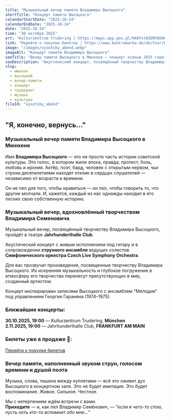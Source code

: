 ```yaml
---
title: "Музыкальный вечер памяти Владимира Высоцкого"
shortTitle: "Концерт памяти Высоцкого"
calendarStartDate: "2025-10-24"
calendarEndDate: "2025-10-24"
date: "2025-10-24"
time: "30 октября 2025"
ort: "Kulturzentrum Trudering | https://maps.app.goo.gl/hK6FstW3EMtN5N6K7"
link: "Перейти к покупке билетов | https://www.kontramarka.de/de/tour/koncert-pamyati-vladimira-vysockogo/?fbclid=IwY2xjawJ_AcNleHRuA2FlbQIxMAABHsk1iW9UeoGfUu2oX_o4jDtlL4OEs4RLytGo_o6_8N5gtC7LZqwxMXq8rA3k_aem_lqBaoFvmIuGU0ygblr4KOA"
image: "/images/vysotsky_abend.webp"
imageAlt: "Концерт памяти Владимира Высоцкого"
seoTitle: "Вечер памяти Высоцкого в Мюнхене — концерт осенью 2025 года"
seoDescription: "Акустический концерт, посвящённый творчеству Владимира Высоцкого. Живое исполнение под гитару и струнный ансамбль в Мюнхене"
slug:
  - мюнхен
  - высоцкий
  - вечер-памяти
  - концерт
  - трудеринг
  - музыка
  - культура
fileId: "vysotsky_abend"
---
```


## "Я, конечно, вернусь..."

### Музыкальный вечер памяти Владимира Высоцкого в Мюнхене 

Имя **Владимира Высоцкого** — это не просто часть истории советской культуры. Это голос, в котором жили эпоха, правда, протест, боль, любовь и ирония. Актёр, поэт, бард, человек с открытым нервом, чьи строки десятилетиями находят отклик в сердцах слушателей — независимо от возраста и времени.

Он не пел для того, чтобы нравиться — он пел, чтобы говорить то, что другие молчали. И, кажется, каждый из нас однажды находил в его песнях свою собственную историю.

### Музыкальный вечер, вдохновлённый творчеством Владимира Семеновича

Музыкальный вечер, посвящённый творчеству Владимира Высоцкого, пройдёт в театре **Jahrhunderthalle Club**. 

Акустический концерт с живым исполнением под гитару и в сопровождении **струнного ансамбля** ведущих солистов **Симфонического оркестра Czech Live Symphony Orchestra**.

Для вас прозвучат произведения, посвященные творчеству Владимира Высоцкого. Их искренняя музыкальность и глубокое погружение в атмосферу его творчества перенесут присутствующих в мир, созданный артистом.

Концерт инспирирован записями Высоцкого с ансамблем "Мелодия" под управлением Георгия Гараняна (1974–1975).

### Ближайшие концерты:

**30.10.2025, 19:00** — Kulturzentrum Trudering, **München**  
**2.11.2025, 19:00** — Jahrhunderthalle Club, **FRANKFURT AM MAIN**

###  Билеты уже в продаже 🎫:
[Перейти к покупке билетов](https://www.kontramarka.de/de/tour/koncert-pamyati-vladimira-vysockogo/?fbclid=IwY2xjawJ_AcNleHRuA2FlbQIxMAABHsk1iW9UeoGfUu2oX_o4jDtlL4OEs4RLytGo_o6_8N5gtC7LZqwxMXq8rA3k_aem_lqBaoFvmIuGU0ygblr4KOA)


### Вечер памяти, наполненный звуком струн, голосом времени и душой поэта

Музыка, слова, тишина между куплетами — всё это оживит дух Высоцкого в концертном зале. Это не будет имитация. Это будет воспоминание. Живое. Сильное. Честное.

Мы с нетерпением ждём встречи с вами.  
**Приходите** — и, как пел Владимир Семёнович, — _"если я чего-то стою, пусть хоть кто-то вспомнит обо мне..."_
